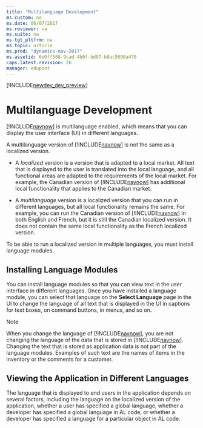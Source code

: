 ```yaml
---
title: "Multilanguage Development"
ms.custom: na
ms.date: 06/07/2017
ms.reviewer: na
ms.suite: na
ms.tgt_pltfrm: na
ms.topic: article
ms.prod: "dynamics-nav-2017"
ms.assetid: 6e0ff568-9cad-4b0f-bd97-b8ac5690a470
caps.latest.revision: 26
manager: edupont
---
```


[!INCLUDE[newdev_dev_preview](includes/newdev_dev_preview.md)]

# Multilanguage Development
[!INCLUDE[navnow](includes/navnow_md.md)] is multilanguage enabled, which means that you can display the user interface \(UI\) in different languages.  
  
 A multilanguage version of [!INCLUDE[navnow](includes/navnow_md.md)] is not the same as a localized version.  
  
-   A *localized* version is a version that is adapted to a local market. All text that is displayed to the user is translated into the local language, and all functional areas are adapted to the requirements of the local market. For example, the Canadian version of [!INCLUDE[navnow](includes/navnow_md.md)] has additional local functionality that applies to the Canadian market.  
  
-   A *multilanguage* version is a localized version that you can run in different languages, but all local functionality remains the same. For example, you can run the Canadian version of [!INCLUDE[navnow](includes/navnow_md.md)] in both English and French, but it is still the Canadian localized version. It does not contain the same local functionality as the French localized version.  
  
 To be able to run a localized version in multiple languages, you must install language modules.  
  
## Installing Language Modules  
 You can install language modules so that you can view text in the user interface in different languages. Once you have installed a language module, you can select that language on the **Select Language** page in the UI to change the language of all text that is displayed in the UI in captions for text boxes, on command buttons, in menus, and so on.  
  
> [!NOTE]  
>  When you change the language of [!INCLUDE[navnow](includes/navnow_md.md)], you are not changing the language of the data that is stored in [!INCLUDE[navnow](includes/navnow_md.md)]. Changing the text that is stored as application data is not part of the language modules. Examples of such text are the names of items in the inventory or the comments for a customer.  

<!--  
For more information, see [Language Modules](Language-Modules.md).  

## Developing Multilanguage Applications  
After you install a language module, you must design your application to take advantage of the multilanguage functionality. For more information, see [Developing Multilanguage-Enabled Applications](Developing-Multilanguage-Enabled-Applications.md).  
-->
  
## Viewing the Application in Different Languages  
 The language that is displayed to end users in the application depends on several factors, including the language on the localized version of the application, whether a user has specified a global language, whether a developer has specified a global language in AL code, or whether a developer has specified a language for a particular object in AL code. <!-- For more information, see [Viewing the Application in Different Languages](Viewing-the-Application-in-Different-Languages.md). -->
  

<!--
[Development](Development.md)   
[Adding Languages to Microsoft Dynamics NAV](Adding-Languages-to-Microsoft-Dynamics-NAV.md)   
[Language Modules](Language-Modules.md)   
[Developing Multilanguage-Enabled Applications](Developing-Multilanguage-Enabled-Applications.md)   
[Viewing the Application in Different Languages](Viewing-the-Application-in-Different-Languages.md) 
-->